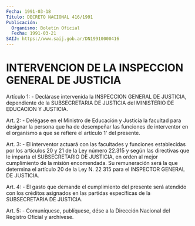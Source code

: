 ```yaml
---
Fecha: 1991-03-18
Título: DECRETO NACIONAL 416/1991
Publicación:
  Organismo: Boletín Oficial
  Fecha: 1991-03-21
SAIJ: https://www.saij.gob.ar/DN19910000416
---
```

# INTERVENCION DE LA INSPECCION GENERAL DE JUSTICIA

<a id="1"></a>
Artículo  1:  - Declárase intervenida la INSPECCION GENERAL DE JUSTICIA,  dependiente    de   la  SUBSECRETARIA  DE  JUSTICIA  del MINISTERIO DE EDUCACION Y JUSTICIA.

<a id="2"></a>
Art.  2:  - Delégase en el Ministro de Educación y Justicia la facultad  para  designar  la  persona  que  ha  de  desempeñar  las funciones de interventor  en  el  organismo  a  que  se  refiere el artículo 1' del presente.

<a id="3"></a>
Art. 3: - El interventor actuará con las facultades y funciones establecidas  por  los  artículos 20 y 21 de la Ley número 22.315 y según las directivas que  le  imparta el SUBSECRETARIO DE JUSTICIA, en  orden  al  mejor cumplimiento  de  la  misión  encomendada.  Su remuneración será  la  que determina el artículo 20 de la Ley N. 22 315 para el INSPECTOR GENERAL DE JUSTICIA.

<a id="4"></a>
Art.  4:  -  El gasto que demande el cumplimiento del presente será  atendido  con  los    créditos   asignados  en  las  partidas específicas de la SUBSECRETARIA DE JUSTICIA.

<a id="5"></a>
Art. 5: - Comuníquese, publíquese, dése a la Dirección Nacional del Registro Oficial y archívese.